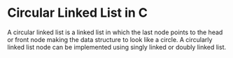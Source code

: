 # Circular Linked List in C

A circular linked list is a linked list in which the last node points to the head or front node making the data structure to look like a circle. 
A circularly linked list node can be implemented using singly linked or doubly linked list.
